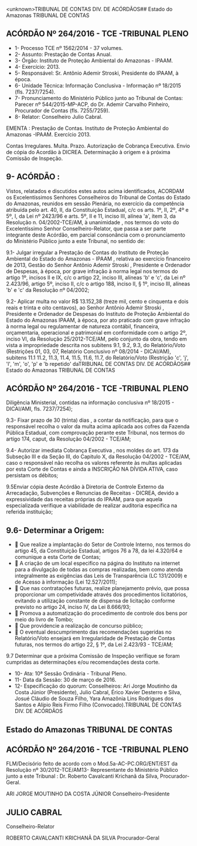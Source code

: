 &lt;unknown&gt;TRIBUNAL DE CONTAS DIV. DE ACÓRDÃOS## Estado do Amazonas TRIBUNAL DE CONTAS

## ACÓRDÃO Nº 264/2016 - TCE -TRIBUNAL PLENO

- 1- Processo TCE nº 1562/2014 - 37 volumes.
- 2- Assunto: Prestação de Contas Anual.
- 3- Órgão: Instituto de Proteção Ambiental do Amazonas - IPAAM.
- 4- Exercício: 2013.
- 5- Responsável: Sr. Antônio Ademir Stroski, Presidente do IPAAM, à época.
- 6- Unidade Técnica: Informação Conclusiva - Informação nº 18/2015 (fls. 7237/7254).
- 7-  Pronunciamento  do Ministério Público  junto  ao Tribunal  de Contas: Parecer  nº 544/2015-MP-ACP, do Dr. Ademir  Carvalho Pinheiro, Procurador de Contas (fls. 7255/7259).
- 8- Relator: Conselheiro Julio Cabral.

EMENTA : Prestação de Contas. Instituto de Proteção Ambiental do Amazonas -IPAAM. Exercício 2013.

Contas  Irregulares.  Multa.  Prazo.  Autorização  de Cobrança Executiva.  Envio de cópia do Acordão à DICREA.  Determinação  à  origem  e  à  próxima Comissão de Inspeção.

## 9- ACÓRDÃO :

Vistos, relatados e discutidos estes autos acima identificados, ACORDAM os Excelentíssimos Senhores Conselheiros do Tribunal de Contas do Estado do Amazonas, reunidos em sessão Plenária, no exercício da competência atribuída pelo art. 40, II, da Constituição Estadual, c/c os arts. 1º, II, 2º, 4º e 5º, I, da Lei nº 2423/96 e arts.  5º,  II  e  11,  inciso  III,  alínea  'a',  item  3,  da  Resolução  n.  04/2002-TCE/AM, à unanimidade ,  nos  termos  do  voto  do  Excelentíssimo  Senhor  Conselheiro-Relator,  que passa a ser parte integrante deste Acórdão, em  parcial consonância com  o pronunciamento do Ministério Público junto a este Tribunal, no sentido de:

9.1- Julgar irregular a  Prestação de Contas do Instituto de Proteção Ambiental do Estado do Amazonas - IPAAM , relativa ao exercício financeiro de 2013, Gestão  do  Senhor Antônio  Ademir  Stroski ,  Presidente  e  Ordenador  de  Despesas,  à época, por grave  infração à  norma legal nos termos do artigo 1º,  incisos II e  IX, c/c o artigo 22, inciso III, alíneas 'b' e 'c', da Lei nº 2.423/96, artigo 5º, inciso II, c/c o artigo 188, inciso II, § 1º, inciso III, alíneas 'b' e 'c' da Resolução nº 04/2002;

9.2- Aplicar multa no valor R$ 13.152,38 (treze mil, cento e cinquenta e dois  reais  e  trinta  e  oito  centavos),  ao  Senhor Antônio  Ademir  Stroski ,  Presidente  e Ordenador de Despesas do  Instituto  de Proteção  Ambiental do Estado do  Amazonas IPAAM, à época, por ato praticado com grave infração à norma legal ou regulamentar de natureza  contábil,  financeira,  orçamentaria,  operacional  e  patrimonial  em  conformidade com o artigo 2º, inciso VI, da Resolução 25/2012-TCE/AM, pelo conjunto da obra, tendo em vista a impropriedade descrita nos subitens 9.1, 9.2, 9.3, do Relatório/Voto (Restrições 01, 03, 07, Relatório Conclusivo nº 08/2014 - DICAI/AM), subitens 11.1 11.2, 11.3, 11.4, 11.5,  11.6,  11.7,  do  Relatório/Voto  (Restrição  'c',  'j',  'l', 'm',  'o',  'p'  e  'b  repetido'  daTRIBUNAL DE CONTAS DIV. DE ACÓRDÃOS## Estado do Amazonas TRIBUNAL DE CONTAS

## ACÓRDÃO Nº 264/2016 - TCE -TRIBUNAL PLENO

Diligência  Ministerial,  contidas  na  informação  conclusiva  nº  18/2015  -  DICAI/AMI,  fls. 7237/7254);

9.3-  Fixar  prazo  de  30  (trinta)  dias ,  a  contar  da  notificação,  para  que  o responsável  recolha  o  valor  da  multa  acima  aplicada  aos  cofres  da  Fazenda  Pública Estadual, com comprovação perante este Tribunal, nos termos do artigo 174, caput, da Resolução 04/2002 - TCE/AM;

9.4-  Autorizar  imediata  Cobrança  Executiva ,  nos  moldes  do  art.  173  da Subseção  III  e  da  Seção  III,  do  Capitulo  X,  da  Resolução  04/2002  -  TCE/AM,  caso  o responsável  não  recolha  os  valores  referente  às  multas  aplicadas  por  esta  Corte  de Contas e ainda a INSCRIÇÃO NA DÍVIDA ATIVA, caso persistam os débitos;

9.5Enviar  cópia  deste  Acórdão à Diretoria de Controle Externo da Arrecadação, Subvenções e Renuncias de Receitas - DICREA, devido a expressividade das receitas próprias do IPAAM, para que aquela especializada verifique a viabilidade de realizar auditoria especifica na referida instituição;

## 9.6- Determinar a Origem:

-  Que realize a implantação do Setor de Controle Interno, nos termos do artigo 45, da Constituição Estadual, artigos 76 a 78, da lei 4.320/64 e comunique a esta Corte de Contas;
-  A criação de um local especifico na página do Instituto na internet para a  divulgação  de  todas  as  compras  realizadas,  bem  como  atenda integralmente as exigências das Leis de Transparência (LC 131/2009) e de Acesso à informação (Lei 12.527/2011);
-  Que nas contratações futuras, realize planejamento prévio, que possa proporcionar um competividade através dos procedimentos licitatórios, evitando  a  utilização  constante  de  dispensa  de  licitação  conforme previsto no artigo 24, inciso IV, da Lei 8.666/93;
-  Promova a automatização do procedimento de controle dos bens por meio do livro de Tombo;
-  Que providencie a realização de concurso público;
-  O eventual descumprimento das recomendações sugeridas no Relatório/Voto  ensejará  em  Irregularidade  de  Prestação  de  Contas futuras, nos termos do artigo 22, § 1º, da Lei 2.423/93 - TCE/AM;

9.7  Determinar  que  a  próxima  Comissão  de  Inspeção  verifique  se  foram cumpridas as determinações e/ou recomendações desta corte.

- 10- Ata: 10ª Sessão Ordinária - Tribunal Pleno.
- 11- Data da Sessão: 30 de março de 2016.
- 12-  Especificação  do  quorum: Conselheiros:  Ari  Jorge  Moutinho  da  Costa  Júnior (Presidente), Julio Cabral, Érico Xavier Desterro e Silva, Josué Cláudio de Souza Filho, Yara Amazônia Lins Rodrigues dos Santos e Alípio Reis Firmo Filho (Convocado).TRIBUNAL DE CONTAS DIV. DE ACÓRDÃOS

## Estado do Amazonas TRIBUNAL DE CONTAS

## ACÓRDÃO Nº 264/2016 - TCE -TRIBUNAL PLENO

FLM/Decisório feito de acordo com o Mod.5a-AC-PC.ORG/ENT/EST da Resolução nº 30/2012-TCE/AM13- Representante do Ministério Público junto a este Tribunal : Dr. Roberto Cavalcanti Krichanã da Silva, Procurador-Geral.

ARI JORGE MOUTINHO DA COSTA JÚNIOR Conselheiro-Presidente

## JULIO CABRAL

Conselheiro-Relator

ROBERTO CAVALCANTI KRICHANÃ DA SILVA Procurador-Geral